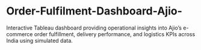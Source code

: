 # Order-Fulfilment-Dashboard-Ajio-
Interactive Tableau dashboard providing operational insights into Ajio’s e-commerce order fulfillment, delivery performance, and logistics KPIs across India using simulated data.

